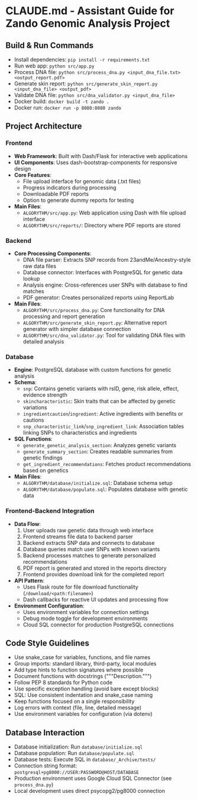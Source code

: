 # CLAUDE.md - Assistant Guide for Zando Genomic Analysis Project

## Build & Run Commands
- Install dependencies: `pip install -r requirements.txt`
- Run web app: `python src/app.py`
- Process DNA file: `python src/process_dna.py <input_dna_file.txt> <output_report.pdf>`
- Generate skin report: `python src/generate_skin_report.py <input_dna_file> <output_pdf>`
- Validate DNA file: `python src/dna_validator.py <input_dna_file>`
- Docker build: `docker build -t zando .`
- Docker run: `docker run -p 8080:8080 zando`

## Project Architecture

### Frontend
- **Web Framework**: Built with Dash/Flask for interactive web applications
- **UI Components**: Uses dash-bootstrap-components for responsive design
- **Core Features**:
  - File upload interface for genomic data (.txt files)
  - Progress indicators during processing
  - Downloadable PDF reports
  - Option to generate dummy reports for testing
- **Main Files**:
  - `ALGORYTHM/src/app.py`: Web application using Dash with file upload interface
  - `ALGORYTHM/src/reports/`: Directory where PDF reports are stored

### Backend
- **Core Processing Components**:
  - DNA file parser: Extracts SNP records from 23andMe/Ancestry-style raw data files
  - Database connector: Interfaces with PostgreSQL for genetic data lookup
  - Analysis engine: Cross-references user SNPs with database to find matches
  - PDF generator: Creates personalized reports using ReportLab
- **Main Files**:
  - `ALGORYTHM/src/process_dna.py`: Core functionality for DNA processing and report generation
  - `ALGORYTHM/src/generate_skin_report.py`: Alternative report generator with simpler database connection
  - `ALGORYTHM/src/dna_validator.py`: Tool for validating DNA files with detailed analysis
  
### Database
- **Engine**: PostgreSQL database with custom functions for genetic analysis
- **Schema**:
  - `snp`: Contains genetic variants with rsID, gene, risk allele, effect, evidence strength
  - `skincharacteristic`: Skin traits that can be affected by genetic variations
  - `ingredientcaution`/`ingredient`: Active ingredients with benefits or cautions
  - `snp_characteristic_link`/`snp_ingredient_link`: Association tables linking SNPs to characteristics and ingredients
- **SQL Functions**:
  - `generate_genetic_analysis_section`: Analyzes genetic variants
  - `generate_summary_section`: Creates readable summaries from genetic findings
  - `get_ingredient_recommendations`: Fetches product recommendations based on genetics
- **Main Files**:
  - `ALGORYTHM/database/initialize.sql`: Database schema setup
  - `ALGORYTHM/database/populate.sql`: Populates database with genetic data
  
### Frontend-Backend Integration
- **Data Flow**:
  1. User uploads raw genetic data through web interface
  2. Frontend streams file data to backend parser
  3. Backend extracts SNP data and connects to database
  4. Database queries match user SNPs with known variants
  5. Backend processes matches to generate personalized recommendations
  6. PDF report is generated and stored in the reports directory
  7. Frontend provides download link for the completed report
- **API Pattern**:
  - Uses Flask route for file download functionality (`/download/<path:filename>`)
  - Dash callbacks for reactive UI updates and processing flow
- **Environment Configuration**:
  - Uses environment variables for connection settings
  - Debug mode toggle for development environments
  - Cloud SQL connector for production PostgreSQL connections

## Code Style Guidelines
- Use snake_case for variables, functions, and file names
- Group imports: standard library, third-party, local modules
- Add type hints to function signatures where possible
- Document functions with docstrings ("""Description.""")
- Follow PEP 8 standards for Python code
- Use specific exception handling (avoid bare except blocks)
- SQL: Use consistent indentation and snake_case naming
- Keep functions focused on a single responsibility
- Log errors with context (file, line, detailed message)
- Use environment variables for configuration (via dotenv)

## Database Interaction
- Database initialization: Run `database/initialize.sql`
- Database population: Run `database/populate.sql`
- Database tests: Execute SQL in `database/_Archive/tests/`
- Connection string format: `postgresql+pg8000://USER:PASSWORD@HOST/DATABASE`
- Production environment uses Google Cloud SQL Connector (see `process_dna.py`)
- Local development uses direct psycopg2/pg8000 connection